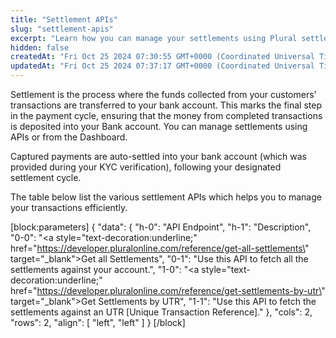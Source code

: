 ```yaml
---
title: "Settlement APIs"
slug: "settlement-apis"
excerpt: "Learn how you can manage your settlements using Plural settlement APIs efficiently."
hidden: false
createdAt: "Fri Oct 25 2024 07:30:55 GMT+0000 (Coordinated Universal Time)"
updatedAt: "Fri Oct 25 2024 07:37:17 GMT+0000 (Coordinated Universal Time)"
---
```

Settlement is the process where the funds collected from your customers' transactions are transferred to your bank account. This marks the final step in the payment cycle, ensuring that the money from completed transactions is deposited into your Bank account. You can manage settlements using APIs or from the Dashboard.

Captured payments are auto-settled into your bank account (which was provided during your KYC verification), following your designated settlement cycle.

The table below list the various settlement APIs which helps you to manage your transactions efficiently.

[block:parameters]
{
  "data": {
    "h-0": "API Endpoint",
    "h-1": "Description",
    "0-0": "<a style=\"text-decoration:underline;\" href=\"https://developer.pluralonline.com/reference/get-all-settlements\" target=\"_blank\">Get all Settlements</a>",
    "0-1": "Use this API to fetch all the settlements against your account.",
    "1-0": "<a style=\"text-decoration:underline;\" href=\"https://developer.pluralonline.com/reference/get-settlements-by-utr\" target=\"_blank\">Get Settlements by UTR</a>",
    "1-1": "Use this API to fetch the settlements against an UTR [Unique Transaction Reference]."
  },
  "cols": 2,
  "rows": 2,
  "align": [
    "left",
    "left"
  ]
}
[/block]
